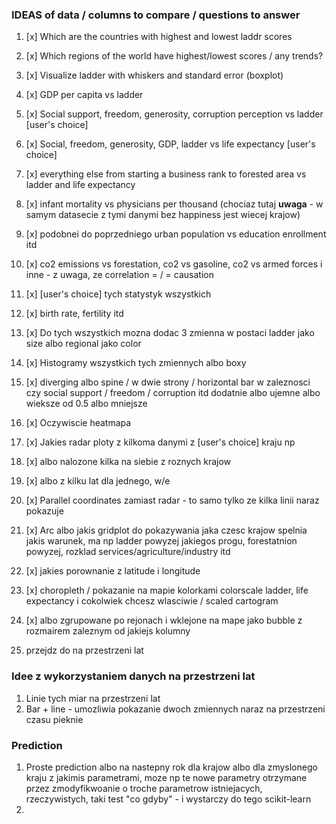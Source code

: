 ### IDEAS of data / columns to compare / questions to answer
1. [x] Which are the countries with highest and lowest laddr scores
2. [x] Which regions of the world have highest/lowest scores / any trends?
3. [x] Visualize ladder with whiskers and standard error (boxplot)
4. [x] GDP per capita vs ladder
5. [x] Social support, freedom, generosity, corruption perception vs ladder [user's choice]
6. [x] Social, freedom, generosity, GDP, ladder vs life expectancy [user's choice]
7. [x] everything else from starting a business rank to forested area vs ladder and life expectancy
8. [x] infant mortality vs physicians per thousand (chociaz tutaj **uwaga** - w samym datasecie z tymi danymi bez happiness jest wiecej krajow)
9. [x] podobnei do poprzedniego urban population vs education enrollment itd
10. [x] co2 emissions vs forestation, co2 vs gasoline, co2 vs armed forces i inne - z uwaga, ze correlation = / = causation
11. [x] [user's choice] tych statystyk wszystkich
12. [x] birth rate, fertility itd
13. [x] Do tych wszystkich mozna dodac 3 zmienna w postaci ladder jako size albo regional jako color
14. [x] Histogramy wszystkich tych zmiennych albo boxy
15. [x] diverging albo spine / w dwie strony / horizontal bar w zaleznosci czy social support / freedom / corruption itd dodatnie albo ujemne albo wieksze od 0.5 albo mniejsze

16. [x] Oczywiscie heatmapa

17. [x] Jakies radar ploty z kilkoma danymi z [user's choice] kraju np
18. [x] albo nalozone kilka na siebie z roznych krajow
19. [x] albo z kilku lat dla jednego, w/e

20. [x] Parallel coordinates zamiast radar - to samo tylko ze kilka linii naraz pokazuje

21. [x] Arc albo jakis gridplot do pokazywania jaka czesc krajow spelnia jakis warunek, ma np ladder powyzej jakiegos progu, forestatnion powyzej, rozklad services/agriculture/industry itd

22. [x] jakies porownanie z latitude i longitude

23. [x] choropleth / pokazanie na mapie kolorkami colorscale ladder, life expectancy i cokolwiek chcesz wlasciwie / scaled cartogram
24. [x] albo zgrupowane po rejonach i wklejone na mape jako bubble z rozmairem zaleznym od jakiejs kolumny
25. przejdz do na przestrzeni lat

### Idee z wykorzystaniem danych na przestrzeni lat
1. Linie tych miar na przestrzeni lat
2. Bar + line - umozliwia pokazanie dwoch zmiennych naraz na przestrzeni czasu pieknie


### Prediction
1. Proste prediction albo na nastepny rok dla krajow albo dla zmyslonego kraju z jakimis parametrami, moze np te nowe parametry otrzymane przez zmodyfikwoanie o troche parametrow istniejacych, rzeczywistych, taki test "co gdyby" - i wystarczy do tego scikit-learn
2. 